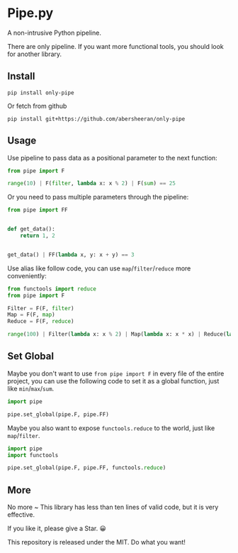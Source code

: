 # Pipe.py

A non-intrusive Python pipeline. 

There are only pipeline. If you want more functional tools, you should look for another library.

## Install

```
pip install only-pipe
```

Or fetch from github

```
pip install git+https://github.com/abersheeran/only-pipe
```

## Usage

Use pipeline to pass data as a positional parameter to the next function:

```python
from pipe import F

range(10) | F(filter, lambda x: x % 2) | F(sum) == 25
```

Or you need to pass multiple parameters through the pipeline:

```python
from pipe import FF


def get_data():
    return 1, 2


get_data() | FF(lambda x, y: x + y) == 3
```

Use alias like follow code, you can use `map`/`filter`/`reduce` more conveniently:

```python
from functools import reduce
from pipe import F

Filter = F(F, filter)
Map = F(F, map)
Reduce = F(F, reduce)

range(100) | Filter(lambda x: x % 2) | Map(lambda x: x * x) | Reduce(lambda x, y: x + y)
```

## Set Global

Maybe you don't want to use `from pipe import F` in every file of the entire project, you can use the following code to set it as a global function, just like `min`/`max`/`sum`.

```python
import pipe

pipe.set_global(pipe.F, pipe.FF)
```

Maybe you also want to expose `functools.reduce` to the world, just like `map`/`filter`.

```python
import pipe
import functools

pipe.set_global(pipe.F, pipe.FF, functools.reduce)
```

## More

No more ~ This library has less than ten lines of valid code, but it is very effective. 

If you like it, please give a Star. 😀

This repository is released under the MIT. Do what you want!
